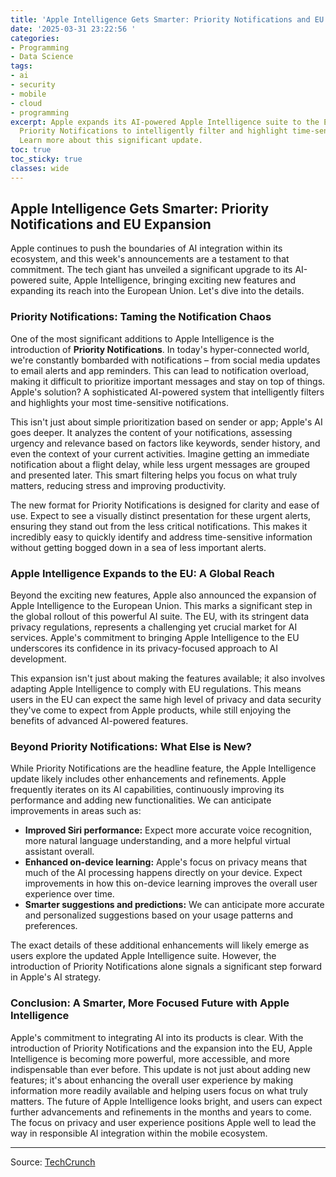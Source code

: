 ```yaml
---
title: 'Apple Intelligence Gets Smarter: Priority Notifications and EU Expansion'
date: '2025-03-31 23:22:56 '
categories:
- Programming
- Data Science
tags:
- ai
- security
- mobile
- cloud
- programming
excerpt: Apple expands its AI-powered Apple Intelligence suite to the EU, introducing
  Priority Notifications to intelligently filter and highlight time-sensitive alerts.
  Learn more about this significant update.
toc: true
toc_sticky: true
classes: wide
---
```


## Apple Intelligence Gets Smarter: Priority Notifications and EU Expansion

Apple continues to push the boundaries of AI integration within its ecosystem, and this week's announcements are a testament to that commitment.  The tech giant has unveiled a significant upgrade to its AI-powered suite, Apple Intelligence, bringing exciting new features and expanding its reach into the European Union.  Let's dive into the details.

### Priority Notifications: Taming the Notification Chaos

One of the most significant additions to Apple Intelligence is the introduction of **Priority Notifications**.  In today's hyper-connected world, we're constantly bombarded with notifications – from social media updates to email alerts and app reminders.  This can lead to notification overload, making it difficult to prioritize important messages and stay on top of things.  Apple's solution?  A sophisticated AI-powered system that intelligently filters and highlights your most time-sensitive notifications.

This isn't just about simple prioritization based on sender or app; Apple's AI goes deeper.  It analyzes the content of your notifications, assessing urgency and relevance based on factors like keywords, sender history, and even the context of your current activities.  Imagine getting an immediate notification about a flight delay, while less urgent messages are grouped and presented later.  This smart filtering helps you focus on what truly matters, reducing stress and improving productivity.

The new format for Priority Notifications is designed for clarity and ease of use.  Expect to see a visually distinct presentation for these urgent alerts, ensuring they stand out from the less critical notifications.  This makes it incredibly easy to quickly identify and address time-sensitive information without getting bogged down in a sea of less important alerts.

### Apple Intelligence Expands to the EU: A Global Reach

Beyond the exciting new features, Apple also announced the expansion of Apple Intelligence to the European Union.  This marks a significant step in the global rollout of this powerful AI suite.  The EU, with its stringent data privacy regulations, represents a challenging yet crucial market for AI services.  Apple's commitment to bringing Apple Intelligence to the EU underscores its confidence in its privacy-focused approach to AI development.

This expansion isn't just about making the features available; it also involves adapting Apple Intelligence to comply with EU regulations. This means users in the EU can expect the same high level of privacy and data security they've come to expect from Apple products, while still enjoying the benefits of advanced AI-powered features.

### Beyond Priority Notifications: What Else is New?

While Priority Notifications are the headline feature, the Apple Intelligence update likely includes other enhancements and refinements.  Apple frequently iterates on its AI capabilities, continuously improving its performance and adding new functionalities.  We can anticipate improvements in areas such as:

* **Improved Siri performance:** Expect more accurate voice recognition, more natural language understanding, and a more helpful virtual assistant overall.
* **Enhanced on-device learning:** Apple's focus on privacy means that much of the AI processing happens directly on your device.  Expect improvements in how this on-device learning improves the overall user experience over time.
* **Smarter suggestions and predictions:**  We can anticipate more accurate and personalized suggestions based on your usage patterns and preferences.

The exact details of these additional enhancements will likely emerge as users explore the updated Apple Intelligence suite.  However, the introduction of Priority Notifications alone signals a significant step forward in Apple's AI strategy.

### Conclusion: A Smarter, More Focused Future with Apple Intelligence

Apple's commitment to integrating AI into its products is clear.  With the introduction of Priority Notifications and the expansion into the EU, Apple Intelligence is becoming more powerful, more accessible, and more indispensable than ever before.  This update is not just about adding new features; it's about enhancing the overall user experience by making information more readily available and helping users focus on what truly matters.  The future of Apple Intelligence looks bright, and users can expect further advancements and refinements in the months and years to come.  The focus on privacy and user experience positions Apple well to lead the way in responsible AI integration within the mobile ecosystem.


---

Source: [TechCrunch](https://techcrunch.com/2025/03/31/apple-rolls-out-priority-notifications-as-apple-intelligence-expands-to-eu/)